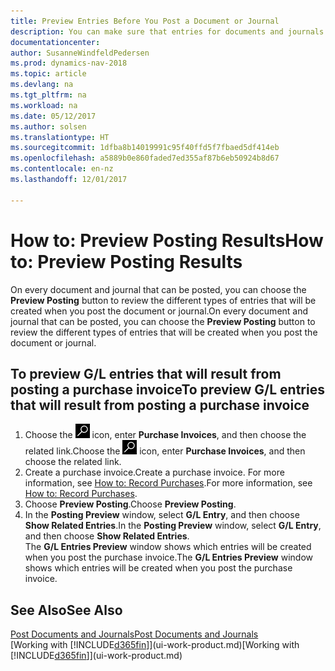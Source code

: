 ```yaml
---
title: Preview Entries Before You Post a Document or Journal
description: You can make sure that entries for documents and journals are accurate before you post them to the general ledger.
documentationcenter: 
author: SusanneWindfeldPedersen
ms.prod: dynamics-nav-2018
ms.topic: article
ms.devlang: na
ms.tgt_pltfrm: na
ms.workload: na
ms.date: 05/12/2017
ms.author: solsen
ms.translationtype: HT
ms.sourcegitcommit: 1dfba8b14019991c95f40ffd5f7fbaed5df414eb
ms.openlocfilehash: a5889b0e860faded7ed355af87b6eb50924b8d67
ms.contentlocale: en-nz
ms.lasthandoff: 12/01/2017

---
```

# <a name="how-to-preview-posting-results"></a><span data-ttu-id="3bf1a-103">How to: Preview Posting Results</span><span class="sxs-lookup"><span data-stu-id="3bf1a-103">How to: Preview Posting Results</span></span>
<span data-ttu-id="3bf1a-104">On every document and journal that can be posted, you can choose the **Preview Posting** button to review the different types of entries that will be created when you post the document or journal.</span><span class="sxs-lookup"><span data-stu-id="3bf1a-104">On every document and journal that can be posted, you can choose the **Preview Posting** button to review the different types of entries that will be created when you post the document or journal.</span></span>

## <a name="to-preview-gl-entries-that-will-result-from-posting-a-purchase-invoice"></a><span data-ttu-id="3bf1a-105">To preview G/L entries that will result from posting a purchase invoice</span><span class="sxs-lookup"><span data-stu-id="3bf1a-105">To preview G/L entries that will result from posting a purchase invoice</span></span>
1. <span data-ttu-id="3bf1a-106">Choose the ![Search for Page or Report](media/ui-search/search_small.png "Search for Page or Report icon") icon, enter **Purchase Invoices**, and then choose the related link.</span><span class="sxs-lookup"><span data-stu-id="3bf1a-106">Choose the ![Search for Page or Report](media/ui-search/search_small.png "Search for Page or Report icon") icon, enter **Purchase Invoices**, and then choose the related link.</span></span>
2. <span data-ttu-id="3bf1a-107">Create a purchase invoice.</span><span class="sxs-lookup"><span data-stu-id="3bf1a-107">Create a purchase invoice.</span></span> <span data-ttu-id="3bf1a-108">For more information, see [How to: Record Purchases](purchasing-how-record-purchases.md).</span><span class="sxs-lookup"><span data-stu-id="3bf1a-108">For more information, see [How to: Record Purchases](purchasing-how-record-purchases.md).</span></span>
3. <span data-ttu-id="3bf1a-109">Choose **Preview Posting**.</span><span class="sxs-lookup"><span data-stu-id="3bf1a-109">Choose **Preview Posting**.</span></span>
4. <span data-ttu-id="3bf1a-110">In the **Posting Preview** window, select **G/L Entry**, and then choose **Show Related Entries**.</span><span class="sxs-lookup"><span data-stu-id="3bf1a-110">In the **Posting Preview** window, select **G/L Entry**, and then choose **Show Related Entries**.</span></span>  
   <span data-ttu-id="3bf1a-111">The **G/L Entries Preview** window shows which entries will be created when you post the purchase invoice.</span><span class="sxs-lookup"><span data-stu-id="3bf1a-111">The **G/L Entries Preview** window shows which entries will be created when you post the purchase invoice.</span></span>

## <a name="see-also"></a><span data-ttu-id="3bf1a-112">See Also</span><span class="sxs-lookup"><span data-stu-id="3bf1a-112">See Also</span></span>
[<span data-ttu-id="3bf1a-113">Post Documents and Journals</span><span class="sxs-lookup"><span data-stu-id="3bf1a-113">Post Documents and Journals</span></span>](ui-post-documents-journals.md)  
<span data-ttu-id="3bf1a-114">[Working with [!INCLUDE[d365fin](includes/d365fin_md.md)]](ui-work-product.md)</span><span class="sxs-lookup"><span data-stu-id="3bf1a-114">[Working with [!INCLUDE[d365fin](includes/d365fin_md.md)]](ui-work-product.md)</span></span>


